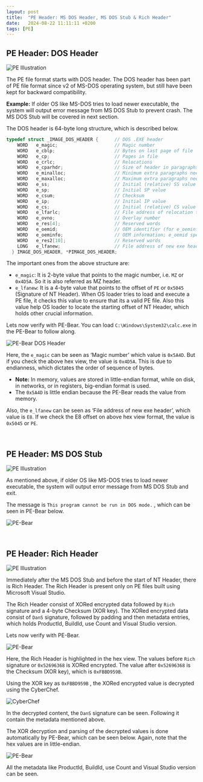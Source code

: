 ```yaml
---
layout:	post
title:  "PE Header: MS DOS Header, MS DOS Stub & Rich Header"
date:   2024-08-22 11:11:11 +0200
tags: [PE]
---
```


## PE Header: DOS Header

![PE Illustration](/images/2024-08-22-File_Format-PE-Header-I/1.jpg)

The PE file format starts with DOS header. The DOS header has been part of PE file format since v2 of MS-DOS operating system, but still have been kept for backward compatibility. 

**Example:** If older OS like MS-DOS tries to load newer executable, the system will output error message from MS DOS Stub to prevent crash. The MS DOS Stub will be covered in next section. 

The DOS header is 64-byte long structure, which is described below.

```c
typedef struct _IMAGE_DOS_HEADER {      // DOS .EXE header
    WORD   e_magic;                     // Magic number
    WORD   e_cblp;                      // Bytes on last page of file
    WORD   e_cp;                        // Pages in file
    WORD   e_crlc;                      // Relocations
    WORD   e_cparhdr;                   // Size of header in paragraphs
    WORD   e_minalloc;                  // Minimum extra paragraphs needed
    WORD   e_maxalloc;                  // Maximum extra paragraphs needed
    WORD   e_ss;                        // Initial (relative) SS value
    WORD   e_sp;                        // Initial SP value
    WORD   e_csum;                      // Checksum
    WORD   e_ip;                        // Initial IP value
    WORD   e_cs;                        // Initial (relative) CS value
    WORD   e_lfarlc;                    // File address of relocation table
    WORD   e_ovno;                      // Overlay number
    WORD   e_res[4];                    // Reserved words
    WORD   e_oemid;                     // OEM identifier (for e_oeminfo)
    WORD   e_oeminfo;                   // OEM information; e_oemid specific
    WORD   e_res2[10];                  // Reserved words
    LONG   e_lfanew;                    // File address of new exe header
  } IMAGE_DOS_HEADER, *PIMAGE_DOS_HEADER;
```

The important ones from the above structure are:

- `e_magic`: It is 2-byte value that points to the magic number, i.e. `MZ` or `0x4D5A`. So it is also referred as MZ header.
- `e_lfanew`: It is a 4-byte value that points to the offset of `PE` or `0x5045` (Signature of NT Header). When OS loader tries to load and execute a PE file, it checks this value to ensure that its a valid PE file. Also this value help OS loader to locate the starting offset of NT Header, which holds other crucial information.

Lets now verify with PE-Bear. You can load `C:\Windows\System32\calc.exe` in the PE-Bear to follow along.

![PE-Bear DOS Header](/images/2024-08-22-File_Format-PE-Header-I/2.jpg)

Here, the `e_magic`  can be seen as ‘Magic number’ which value is `0x5A4D`. But if you check the above hex view, the value is `0x4D5A`. This is due to endianness, which dictates the order of sequence of bytes. 

- **Note:** In memory, values are stored in little-endian format, while on disk, in networks, or in registers, big-endian format is used.
- The `0x5A4D` is little endian because the PE-Bear reads the value from memory.

Also, the `e_lfanew` can be seen as ‘File address of new exe header’, which value is `E8`. If we check the E8 offset on above hex view format, the value is `0x5045` or `PE`.

<br>

## PE Header: MS DOS Stub 

![PE Illustration](/images/2024-08-22-File_Format-PE-Header-I/3.jpg)

As mentioned above, if older OS like MS-DOS tries to load newer executable, the system will output error message from MS DOS Stub and exit. 

The message is `This program cannot be run in DOS mode.` , which can be seen in PE-Bear below.

![PE-Bear](/images/2024-08-22-File_Format-PE-Header-I/4.jpg)

<br>

## PE Header: Rich Header

![PE Illustration](/images/2024-08-22-File_Format-PE-Header-I/5.jpg)

Immediately after the MS DOS Stub and before the start of NT Header, there is Rich Header. The Rich Header is present only on PE files built using Microsoft Visual Studio. 

The Rich Header consist of XORed encrypted data followed by `Rich` signature and a 4-byte Checksum (XOR key). The XORed encrypted data consist of `DanS`  signature, followed by padding and then metadata entries, which holds ProductId, BuildId, use Count and Visual Studio version.

Lets now verify with PE-Bear.

![PE-Bear](/images/2024-08-22-File_Format-PE-Header-I/6.jpg)

Here, the Rich Header is highlighted in the hex view. The values before `Rich` signature or `0x52696368`  is XORed encrypted. The value after `0x52696368`  is the Checksum (XOR key), which is `0xFBBD959B`.

Using the XOR key as `0xFBBD959B` , the XORed encrypted value is decrypted using the CyberChef.

![CyberChef](/images/2024-08-22-File_Format-PE-Header-I/7.jpg)

In the decrypted content, the `DanS` signature can be seen. Following it contain the metadata mentioned above.

The XOR decryption and parsing of the decrypted values is done automatically by PE-Bear, which can be seen below. Again, note that the hex values are in little-endian.

![PE-Bear](/images/2024-08-22-File_Format-PE-Header-I/8.jpg)

All the metadata like ProductId, BuildId, use Count and Visual Studio version can be seen.